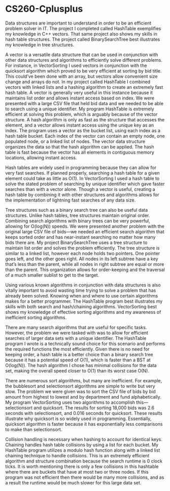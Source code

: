 # CS260-Cplusplus

  Data structures are important to understand in order to be an efficient problem solver in IT. The project I completed called HashTable exemplifies my knowledge in C++ vectors. That same project also shows my skills in hash table structures. The project called BinarySearchTree best illustrates my knowledge in tree structures.
  
  A vector is a versatile data structure that can be used in conjunction with other data structures and algorithms to efficiently solve different problems. For instance, in VectorSorting I used vectors in conjunction with the quicksort algorithm which proved to be very efficient at sorting by bid title. This could’ve been done with an array, but vectors allow convenient size change and arrays do not. In my project called HashTable I combined vectors with linked lists and a hashing algorithm to create an extremely fast hash table. A vector is generally very useful in this instance because it maintains list order and allows instant access based on index. We were presented with a large CSV file that held bid data and we needed to be able to search using a unique identifier. My program HashTable is extremely efficient at solving this problem, which is arguably because of the vector structure. A hash algorithm is only as fast as the structure that accesses the element, and a vector allows instant access using the unique key as an index. The program uses a vector as the bucket list, using each index as a hash table bucket. Each index of the vector can contain an empty node, one populated node, or a linked list of nodes. The vector data structure organizes the data so that the hash algorithm can be applied. The hash table is fast because the vector has all elements in contiguous memory locations, allowing instant access.
	
  Hash tables are widely used in programming because they can allow for very fast searches. If planned properly, searching a hash table for a given element could take as little as O(1). In VectorSorting I used a hash table to solve the stated problem of searching by unique identifier which gave faster searches than with a vector alone. Though a vector is useful, creating a hash table by combining it with other structures and algorithms allows for the implementation of lightning fast searches of any data size. 
	
  Tree structures such as a binary search tree can also be useful data structures. Unlike hash tables, tree structures maintain original order. Combining search algorithms with binary trees can be very powerful, allowing for O(log(N)) speeds. We were presented another problem with the original large CSV file of bids—we needed an efficient search algorithm that keeps sorted order and has near-instant searching no matter how many bids there are. My project BinarySearchTree uses a tree structure to maintain list order and solves the problem efficiently. The tree structure is similar to a linked list, however each node holds two pointers. One pointer goes left, and the other goes right. All nodes in its left subtree have a key that’s less than the parent, while all nodes in right subtree are equal or more than the parent. This organization allows for order-keeping and the traversal of a much smaller sublist to get to the target.

  
  Using various known algorithms in conjunction with data structures is also vitally important to avoid wasting time trying to solve a problem that has already been solved. Knowing when and where to use certain algorithms makes for a better programmer. The HashTable program best illustrates my skills with both search and hash/chaining algorithms. VectorSorting best shows my knowledge of effective sorting algorithms and my awareness of inefficient sorting algorithms.

  There are many search algorithms that are useful for specific tasks. However, the problem we were tasked with was to allow for efficient searches of larger data sets with a unique identifier. The HashTable program I wrote is a technically sound choice for this scenario and performs the required functions the most efficiently. Given there is no need for keeping order, a hash table is a better choice than a binary search tree because it has a potential speed of O(1), which is faster than a BST at O(log(N)). The hash algorithm I chose has minimal collisions for the data set, making the overall speed closer to O(1) than its worst case O(N).

  There are numerous sort algorithms, but many are inefficient. For example, the bubblesort and selectionsort algorithms are simple to write but very slow. The problem we were given was to sort the CSV file of bids by bid amount from highest to lowest and by department and fund alphabetically. My program VectorSorting uses two algorithms to accomplish this—selectionsort and quicksort. The results for sorting 18,000 bids was 2.6 seconds with selectionsort, and 0.016 seconds for quicksort. These results illustrate why quicksort is so widely used in programming. Essentially, quicksort algorithm is faster because it has exponentially less comparisons to make than selectionsort.

  Collision handling is necessary when hashing to account for identical keys. Chaining handles hash table collisions by using a list for each bucket. My HashTable program utilizes a modulo hash function along with a linked list chaining technique to handle collisions. This is an extremely efficient algorithm and structure combination because the search runtime is 0 clock ticks. It is worth mentioning there is only a few collisions in this hashtable where there are buckets that have at most two or three nodes. If this program was not efficient then there would be many more collisions, and as a result the runtime would be much slower for this large data set.
